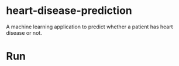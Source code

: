 # heart-disease-prediction
A machine learning application to predict whether a patient has heart disease or not.
# Run 
